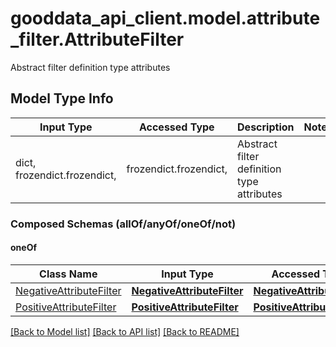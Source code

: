 # gooddata_api_client.model.attribute_filter.AttributeFilter

Abstract filter definition type attributes

## Model Type Info
Input Type | Accessed Type | Description | Notes
------------ | ------------- | ------------- | -------------
dict, frozendict.frozendict,  | frozendict.frozendict,  | Abstract filter definition type attributes | 

### Composed Schemas (allOf/anyOf/oneOf/not)
#### oneOf
Class Name | Input Type | Accessed Type | Description | Notes
------------- | ------------- | ------------- | ------------- | -------------
[NegativeAttributeFilter](NegativeAttributeFilter.md) | [**NegativeAttributeFilter**](NegativeAttributeFilter.md) | [**NegativeAttributeFilter**](NegativeAttributeFilter.md) |  | 
[PositiveAttributeFilter](PositiveAttributeFilter.md) | [**PositiveAttributeFilter**](PositiveAttributeFilter.md) | [**PositiveAttributeFilter**](PositiveAttributeFilter.md) |  | 

[[Back to Model list]](../../README.md#documentation-for-models) [[Back to API list]](../../README.md#documentation-for-api-endpoints) [[Back to README]](../../README.md)

